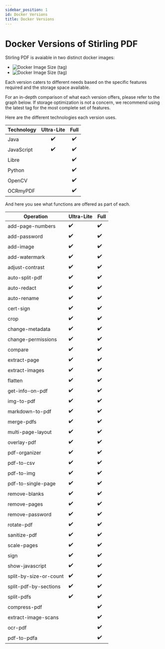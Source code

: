 ```yaml
---
sidebar_position: 1
id: Docker Versions
title: Docker Versions
---
```

# Docker Versions of Stirling PDF

Stirling PDF is avaiable in two distinct docker images:
- ![Docker Image Size (tag)](https://img.shields.io/docker/image-size/frooodle/s-pdf/latest?label=Stirling-PDF%20Full)
- ![Docker Image Size (tag)](https://img.shields.io/docker/image-size/frooodle/s-pdf/latest-ultra-lite?label=Stirling-PDF%20Ultra-Lite)

Each version caters to different needs based on the specific features required and the storage space available. 

For an in-depth comparison of what each version offers, please refer to the graph below.
If storage optimization is not a concern, we recommend using the latest tag for the most complete set of features.

Here are the different technologies each version uses.

| Technology     | Ultra-Lite | Full |
|----------------|:----------:|:----:|
| Java           |     ✔️      |  ✔️  |
| JavaScript     |     ✔️      |  ✔️  |
| Libre          |            |  ✔️  |
| Python         |            |  ✔️  |
| OpenCV         |            |  ✔️  |
| OCRmyPDF       |            |  ✔️  |

And here you see what functions are offered as part of each.

Operation                | Ultra-Lite | Full
-------------------------|------------|-----
add-page-numbers         |     ✔️      |  ✔️
add-password             |     ✔️      |  ✔️
add-image                |     ✔️      |  ✔️
add-watermark            |     ✔️      |  ✔️
adjust-contrast          |     ✔️      |  ✔️
auto-split-pdf           |     ✔️      |  ✔️
auto-redact              |     ✔️      |  ✔️
auto-rename              |     ✔️      |  ✔️
cert-sign                |     ✔️      |  ✔️
crop                     |     ✔️      |  ✔️
change-metadata          |     ✔️      |  ✔️
change-permissions       |     ✔️      |  ✔️
compare                  |     ✔️      |  ✔️
extract-page             |     ✔️      |  ✔️
extract-images           |     ✔️      |  ✔️
flatten                  |     ✔️      |  ✔️
get-info-on-pdf          |     ✔️      |  ✔️
img-to-pdf               |     ✔️      |  ✔️
markdown-to-pdf          |     ✔️      |  ✔️
merge-pdfs               |     ✔️      |  ✔️
multi-page-layout        |     ✔️      |  ✔️
overlay-pdf              |     ✔️      |  ✔️
pdf-organizer            |     ✔️      |  ✔️
pdf-to-csv               |     ✔️      |  ✔️
pdf-to-img               |     ✔️      |  ✔️
pdf-to-single-page       |     ✔️      |  ✔️
remove-blanks            |     ✔️      |  ✔️
remove-pages             |     ✔️      |  ✔️
remove-password          |     ✔️      |  ✔️
rotate-pdf               |     ✔️      |  ✔️
sanitize-pdf             |     ✔️      |  ✔️
scale-pages              |     ✔️      |  ✔️
sign                     |     ✔️      |  ✔️
show-javascript          |     ✔️      |  ✔️
split-by-size-or-count   |     ✔️      |  ✔️
split-pdf-by-sections    |     ✔️      |  ✔️
split-pdfs               |     ✔️      |  ✔️
compress-pdf             |            |  ✔️
extract-image-scans      |            |  ✔️
ocr-pdf                  |            |  ✔️
pdf-to-pdfa              |            |  ✔️
